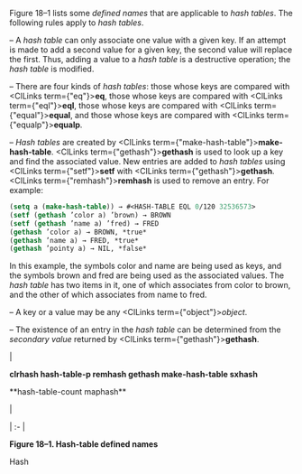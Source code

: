 
Figure 18–1 lists some *defined names* that are applicable to *hash tables*. The following rules apply to *hash tables*.

– A *hash table* can only associate one value with a given key. If an attempt is made to add a second value for a given key, the second value will replace the first. Thus, adding a value to a *hash table* is a destructive operation; the *hash table* is modified.

– There are four kinds of *hash tables*: those whose keys are compared with <ClLinks  term={"eq"}><b>eq</b></ClLinks>, those whose keys are compared with <ClLinks  term={"eql"}><b>eql</b></ClLinks>, those whose keys are compared with <ClLinks  term={"equal"}><b>equal</b></ClLinks>, and those whose keys are compared with <ClLinks  term={"equalp"}><b>equalp</b></ClLinks>.

– *Hash tables* are created by <ClLinks  term={"make-hash-table"}><b>make-hash-table</b></ClLinks>. <ClLinks  term={"gethash"}><b>gethash</b></ClLinks> is used to look up a key and find the associated value. New entries are added to *hash tables* using <ClLinks  term={"setf"}><b>setf</b></ClLinks> with <ClLinks  term={"gethash"}><b>gethash</b></ClLinks>. <ClLinks  term={"remhash"}><b>remhash</b></ClLinks> is used to remove an entry. For example:

```lisp
(setq a (make-hash-table)) → #<HASH-TABLE EQL 0/120 32536573>
(setf (gethash ’color a) ’brown) → BROWN
(setf (gethash ’name a) ’fred) → FRED
(gethash ’color a) → BROWN, *true*
(gethash ’name a) → FRED, *true*
(gethash ’pointy a) → NIL, *false*
```

In this example, the symbols color and name are being used as keys, and the symbols brown and fred are being used as the associated values. The *hash table* has two items in it, one of which associates from color to brown, and the other of which associates from name to fred.

– A key or a value may be any <ClLinks  term={"object"}><i>object</i></ClLinks>.

– The existence of an entry in the *hash table* can be determined from the *secondary value* returned by <ClLinks  term={"gethash"}><b>gethash</b></ClLinks>.

|<p>**clrhash hash-table-p remhash gethash make-hash-table sxhash** </p>
<p>**hash-table-count maphash**</p>|

| :- |

**Figure 18–1. Hash-table defined names**

Hash
